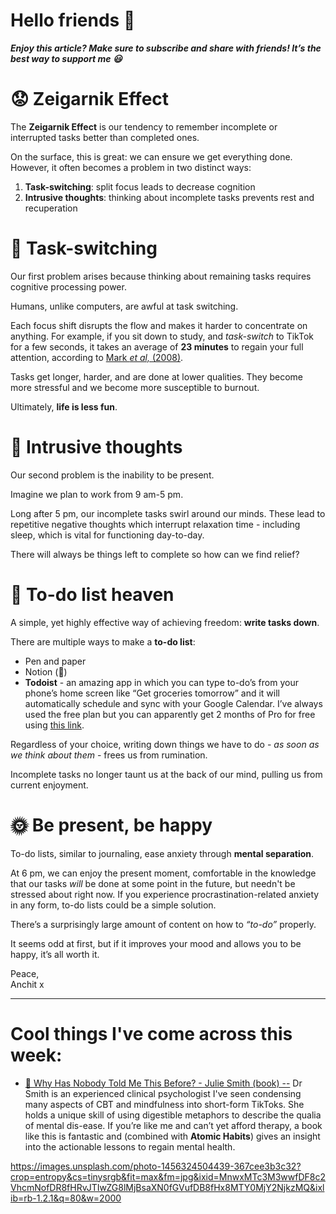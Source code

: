 **Hello friends 💙**
===================

***Enjoy this article? Make sure to subscribe and share with friends! It’s the best way to support me 😃***

😟 Zeigarnik Effect
==================

The **Zeigarnik Effect** is our tendency to remember incomplete or interrupted tasks better than completed ones.

On the surface, this is great: we can ensure we get everything done. However, it often becomes a problem in two distinct ways:

1. **Task-switching**: split focus leads to decrease cognition
2. **Intrusive thoughts**: thinking about incomplete tasks prevents rest and recuperation

👥 Task-switching
================

Our first problem arises because thinking about remaining tasks requires cognitive processing power. 

Humans, unlike computers, are awful at task switching. 

Each focus shift disrupts the flow and makes it harder to concentrate on anything. For example, if you sit down to study, and *task-switch* to TikTok for a few seconds, it takes an average of **23 minutes** to regain your full attention, according to [Mark *et al,* (2008)](https://www.ics.uci.edu/~gmark/chi08-mark.pdf). 

Tasks get longer, harder, and are done at lower qualities. They become more stressful and we become more susceptible to burnout. 

Ultimately, **life is less fun**.

💭 Intrusive thoughts
====================

Our second problem is the inability to be present.

Imagine we plan to work from 9 am-5 pm.

Long after 5 pm, our incomplete tasks swirl around our minds. These lead to repetitive negative thoughts which interrupt relaxation time - including sleep, which is vital for functioning day-to-day.

There will always be things left to complete so how can we find relief?

👼 To-do list heaven
===================

A simple, yet highly effective way of achieving freedom: **write tasks down**.

There are multiple ways to make a **to-do list**:

* Pen and paper
* Notion (🤢)
* **Todoist** - an amazing app in which you can type to-do’s from your phone’s home screen like “Get groceries tomorrow” and it will automatically schedule and sync with your Google Calendar. I’ve always used the free plan but you can apparently get 2 months of Pro for free using [this link](https://todoist.com/r/anchit97123_torgfj).

Regardless of your choice, writing down things we have to do - *as soon as we think about them* - frees us from rumination.

Incomplete tasks no longer taunt us at the back of our mind, pulling us from current enjoyment.

🌞 Be present, be happy
======================

To-do lists, similar to journaling, ease anxiety through **mental separation**. 

At 6 pm, we can enjoy the present moment, comfortable in the knowledge that our tasks *will* be done at some point in the future, but needn't be stressed about right now. If you experience procrastination-related anxiety in any form, to-do lists could be a simple solution.

There’s a surprisingly large amount of content on how to *“to-do”* properly.

It seems odd at first, but if it improves your mood and allows you to be happy, it’s all worth it.

Peace,  
Anchit x



---

Cool things I've come across this week:
=======================================

* [📕 Why Has Nobody Told Me This Before? - Julie Smith (book) --](https://www.amazon.co.uk/dp/B08YVS7L16/ref=dp-kindle-redirect?_encoding=UTF8&btkr=1) Dr Smith is an experienced clinical psychologist I've seen condensing many aspects of CBT and mindfulness into short-form TikToks. She holds a unique skill of using digestible metaphors to describe the qualia of mental dis-ease. If you’re like me and can’t yet afford therapy, a book like this is fantastic and (combined with **Atomic Habits**) gives an insight into the actionable lessons to regain mental health.


https://images.unsplash.com/photo-1456324504439-367cee3b3c32?crop=entropy&cs=tinysrgb&fit=max&fm=jpg&ixid=MnwxMTc3M3wwfDF8c2VhcmNofDR8fHRvJTIwZG8lMjBsaXN0fGVufDB8fHx8MTY0MjY2NjkzMQ&ixlib=rb-1.2.1&q=80&w=2000